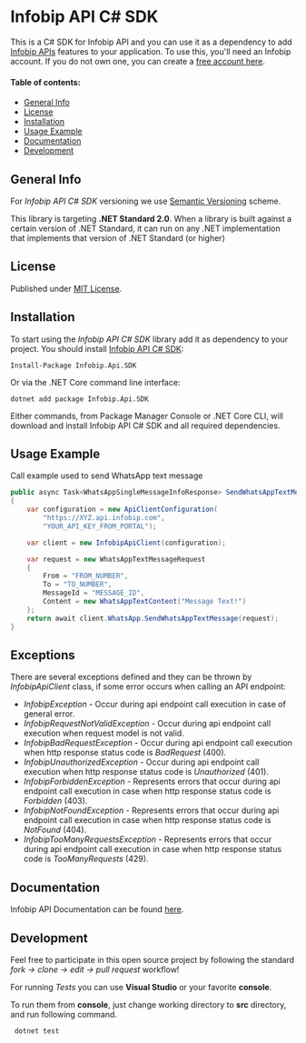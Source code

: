 # Infobip API C# SDK

This is a C# SDK for Infobip API and you can use it as a dependency to add [Infobip APIs][apidocs] features to your application. To use this, you'll need an Infobip account. If you do not own one, you can create a [free account here][signup].

#### Table of contents:

- [General Info](#general-info)
- [License](#license)
- [Installation](#installation)
- [Usage Example](#usage-example)
- [Documentation](#documentation)
- [Development](#development)

## General Info

For _Infobip API C# SDK_ versioning we use [Semantic Versioning][semver] scheme.

This library is targeting **.NET Standard 2.0**. When a library is built against a certain version of .NET Standard, it can run on any .NET implementation that implements that version of .NET Standard (or higher)

## License

Published under [MIT License](license).

## Installation

To start using the _Infobip API C# SDK_ library add it as dependency to your project.
You should install [Infobip API C# SDK](https://www.nuget.org/packages/Infobip.Api.SDK):

    Install-Package Infobip.Api.SDK

Or via the .NET Core command line interface:

    dotnet add package Infobip.Api.SDK

Either commands, from Package Manager Console or .NET Core CLI, will download and install Infobip API C# SDK and all required dependencies.

## Usage Example

Call example used to send WhatsApp text message

```csharp
public async Task<WhatsAppSingleMessageInfoResponse> SendWhatsAppTextMessage()
{
    var configuration = new ApiClientConfiguration(
        "https://XYZ.api.infobip.com",
        "YOUR_API_KEY_FROM_PORTAL");

    var client = new InfobipApiClient(configuration);

    var request = new WhatsAppTextMessageRequest
    {
        From = "FROM_NUMBER",
        To = "TO_NUMBER",
        MessageId = "MESSAGE_ID",
        Content = new WhatsAppTextContent("Message Text!")
    };
    return await client.WhatsApp.SendWhatsAppTextMessage(request);
}
```

## Exceptions

There are several exceptions defined and they can be thrown by _InfobipApiClient_ class, if some error occurs when calling an API endpoint:

- _InfobipException_ - Occur during api endpoint call execution in case of general error.
- _InfobipRequestNotValidException_ - Occur during api endpoint call execution when request model is not valid.
- _InfobipBadRequestException_ - Occur during api endpoint call execution when http response status code is _BadRequest_ (400).
- _InfobipUnauthorizedException_ - Occur during api endpoint call execution when http response status code is _Unauthorized_ (401).
- _InfobipForbiddenException_ - Represents errors that occur during api endpoint call execution in case when http response status code is _Forbidden_ (403).
- _InfobipNotFoundException_ - Represents errors that occur during api endpoint call execution in case when http response status code is _NotFound_ (404).
- _InfobipTooManyRequestsException_ - Represents errors that occur during api endpoint call execution in case when http response status code is _TooManyRequests_ (429).

## Documentation

Infobip API Documentation can be found [here][apidocs].

## Development

Feel free to participate in this open source project by following the standard _fork -> clone -> edit -> pull request_ workflow!

For running _Tests_ you can use **Visual Studio** or your favorite **console**.

To run them from **console**, just change working directory to **src** directory, and run following command.

```shell
 dotnet test
```

[apidocs]: https://www.infobip.com/docs/api
[signup]: https://www.infobip.com/signup
[semver]: https://semver.org
[license]: LICENSE
